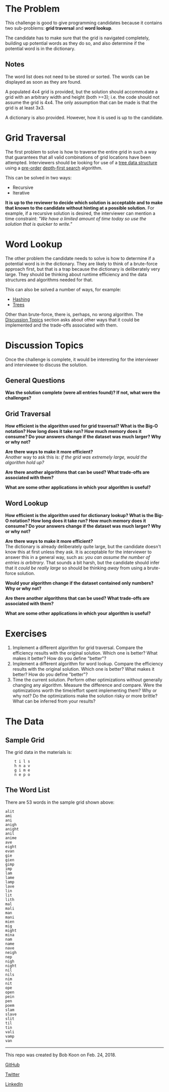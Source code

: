 # The Problem
This challenge is good to give programming candidates because it contains two sub-problems: **grid traversal** and **word lookup**.

The candidate has to make sure that the grid is navigated completely, building up potential words as they do so, and also determine if the potential word is in the dictionary.

## Notes
The word list does not need to be stored or sorted. The words can be displayed as soon as they are found.

A populated 4x4 grid is provided, but the solution should accommodate a grid with an arbitrary width and height (both >=3); i.e. the code should not assume the grid is 4x4. The only assumption that can be made is that the grid is at least 3x3.

A dictionary is also provided. However, how it is used is up to the candidate.


# Grid Traversal
The first problem to solve is how to traverse the entire grid in such a way that guarantees that all valid combinations of grid locations have been attempted. Interviewers should be looking for use of a [tree data structure](https://en.wikipedia.org/wiki/Tree_(data_structure)) using a [pre-order](https://en.wikipedia.org/wiki/Tree_traversal#Pre-order) [depth-first search](https://en.wikipedia.org/wiki/Tree_traversal#Depth-first_search) algorithm.

This can be solved in two ways:
- Recursive
- Iterative

**It is up to the reviewer to decide which solution is acceptable and to make that known to the candidate without hinting at a possible solution.** For example, if a recursive solution is desired, the interviewer can mention a time constraint: *"We have a limited amount of time today so use the solution that is quicker to write."*


# Word Lookup
The other problem the candidate needs to solve is how to determine if a potential word is in the dictionary. They are likely to think of a brute-force approach first, but that is a trap because the dictionary is deliberately very large. They should be thinking about runtime efficiency and the data structures and algorithms needed for that.

This can also be solved a number of ways, for example:
- [Hashing](https://en.wikipedia.org/wiki/Hash_table)
- [Trees](https://en.wikipedia.org/wiki/Tree_(data_structure))

Other than brute-force, there is, perhaps, no wrong algorithm. The [Discussion Topics](#topics) section asks about other ways that it could be implemented and the trade-offs associated with them.

# <a name="topics"></a>Discussion Topics
Once the challenge is complete, it would be interesting for the interviewer and interviewee to discuss the solution.

## General Questions
**Was the solution complete (were all entries found)? If not, what were the challenges?**

## Grid Traversal
**How efficient is the algorithm used for grid traversal? What is the Big-O notation? How long does it take run? How much memory does it consume? Do your answers change if the dataset was much larger? Why or why not?**

**Are there ways to make it more efficient?**  
Another way to ask this is: *if the grid was extremely large, would the algorithm hold up?*

**Are there another algorithms that can be used? What trade-offs are associated with them?**

**What are some other applications in which your algorithm is useful?**


## Word Lookup
**How efficient is the algorithm used for dictionary lookup? What is the Big-O notation? How long does it take run? How much memory does it consume? Do your answers change if the dataset was much larger? Why or why not?**

**Are there ways to make it more efficient?**  
The dictionary is already deliberately quite large, but the candidate doesn't know this at first unless they ask. It is acceptable for the interviewer to answer this in a general way, such as: *you can assume the number of entries is arbitrary*. That sounds a bit harsh, but the candidate should infer that it *could be really large* so should be thinking *away* from using a brute-force solution.

**Would your algorithm change if the dataset contained only numbers? Why or why not?**

**Are there another algorithms that can be used? What trade-offs are associated with them?**

**What are some other applications in which your algorithm is useful?**


# Exercises
1. Implement a different algorithm for grid traversal. Compare the efficiency results with the original solution. Which one is better? What makes it better? How do you define "better"?
2. Implement a different algorithm for word lookup. Compare the efficiency results with the original solution. Which one is better? What makes it better? How do you define "better"?
3. Time the current solution. Perform other optimizations without generally changing any algorithm. Measure the difference and compare. Were the optimizations worth the time/effort spent implementing them? Why or why not? Do the optimizations make the solution risky or more brittle? What can be inferred from your results?


# The Data
## Sample Grid
The grid data in the materials is:
```
    t i l s
    h n a v
    g i m e
    n e p o
```

## The Word List
There are 53 words in the sample grid shown above:
```
alit
ami
ani
anigh
anight
anil
anime
ave
eight
evan
gie
gien
gimp
imp
lam
lame
lamp
lave
lin
lit
lith
mal
mali
man
mani
mien
mig
might
mina
nam
name
nave
neigh
nep
nigh
night
nil
nils
nim
nit
ope
open
pein
pen
poem
slam
slave
slit
til
tin
vali
vamp
van
```

------
This repo was created by Bob Koon on Feb. 24, 2018.

[GitHub](https://github.com/BobatBH)

[Twitter](https://twitter.com/Bob_at_BH)

[LinkedIn](https://www.linkedin.com/in/bob-koon-5943/)
